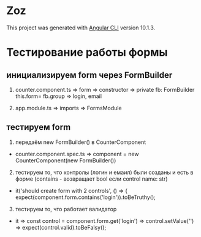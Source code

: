 # Zoz

This project was generated with [Angular CLI](https://github.com/angular/angular-cli) version 10.1.3.

# Тестирование работы формы

## инициализируем form через FormBuilder

1. counter.component.ts => form => constructor => private fb: FormBuilder this.form= fb.group => login, email

2. app.module.ts => imports => FormsModule

## тестируем form

1.  передаём new FormBuilder() в CounterComponent

- counter.component.spec.ts => component = new CounterComponent(new FormBuilder())

2.  тестируем то, что контролы (логин и емаил) были созданы и есть в форме (contains - возвращает bool если control name: str)

- it('should create form with 2 controls', () => {
  expect(component.form.contains('login')).toBeTruthy();

3.  тестируем то, что работает валидатор

- it => const control = component.form.get('login') => control.setValue('') => expect(control.valid).toBeFalsy();

